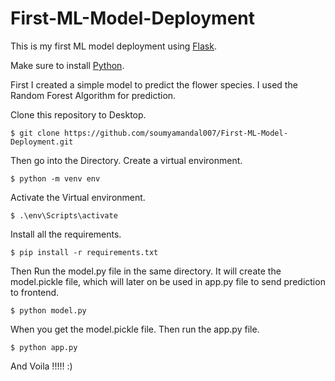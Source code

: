 # First-ML-Model-Deployment
This is my first ML model deployment using [Flask](https://flask.palletsprojects.com/en/3.0.x/).

Make sure to install [Python](https://www.python.org/).

First I created a simple model to predict the flower species. I used the Random Forest Algorithm for prediction.

Clone this repository to Desktop.

```console
$ git clone https://github.com/soumyamandal007/First-ML-Model-Deployment.git
```

Then go into the Directory. Create a virtual environment.

```console
$ python -m venv env
```

Activate the Virtual environment.

```console
$ .\env\Scripts\activate
```

Install all the requirements.

```console
$ pip install -r requirements.txt
```

Then Run the model.py file in the same directory. It will create the model.pickle file, which will later on be used in app.py file to send 
prediction to frontend.

```console
$ python model.py
```

When you get the model.pickle file. Then run the app.py file.

```console
$ python app.py
```

And Voila !!!!! :)



